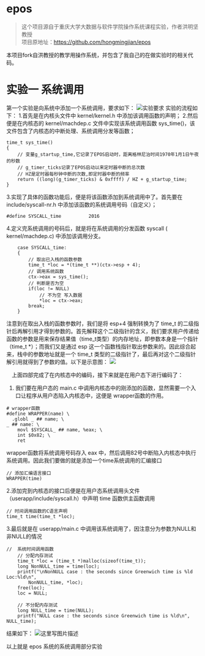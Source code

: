 # epos
>这个项目源自于重庆大学大数据与软件学院操作系统课程实验，作者洪明坚教授</br>
项目原地址：https://github.com/hongmingjian/epos

本项目fork自洪教授的教学用操作系统，并包含了我自己的在做实验时的相关代码。
</br>

# 实验一 系统调用
第一个实验是向系统中添加一个系统调用，要求如下：
![实验要求](https://img-blog.csdn.net/2018032522145554?watermark/2/text/aHR0cHM6Ly9ibG9nLmNzZG4ubmV0L0F1Z3VzdF8xOTk3/font/5a6L5L2T/fontsize/400/fill/I0JBQkFCMA==/dissolve/70)
实验的流程如下：
		1.首先是在内核头文件中 kernel/kernel.h 中添加该调用函数的声明；
		2.然后便是在内核态的 kernel/machdep.c 文件中实现该系统调用函数 sys_time()，该文件包含了内核态的中断处理、系统调用分发等函数；
```
time_t sys_time()
{
	// 变量g_startup_time,它记录了EPOS启动时，距离格林尼治时间1970年1月1日午夜的秒数
	// g_timer_ticks记录了EPOS启动以来定时器中断的总次数
	// HZ是定时器每秒钟中断的次数,即定时器中断的频率
    return ((long)(g_timer_ticks) & 0xffff) / HZ + g_startup_time;
}
``` 
3.实现了具体的函数功能后，便是将该函数添加到系统调用中了。首先要在 include/syscall-nr.h 中添加该函数的系统调用号码（自定义）；
```
#define SYSCALL_time          2016
```
4.定义完系统调用的号码后，就是将在系统调用的分发函数 syscall ( kernel/machdep.c) 中添加该调用分支。 

```
    case SYSCALL_time:
    {
        // 取出已入栈的函数参数
        time_t *loc = *(time_t **)(ctx->esp + 4);
        // 调用系统函数
        ctx->eax = sys_time();
        // 判断是否为空
        if(loc != NULL)
            // 不为空 写入数据
            *loc = ctx->eax;
        break;
    }
```
注意到在取出入栈的函数参数时，我们是将 esp+4 强制转换为了 time_t 的二级指针后再解引用才得到参数的。首先解释这个二级指针的含义，我们要求用户传递给函数的参数是用来保存结果值（time_t类型）的内存地址，即参数本身是一个指针（time_t *）；而我们又是通过 esp 这一个函数栈指针取出参数来的。因此综合起来，栈中的参数地址就是一个 time_t 类型的二级指针了，最后再对这个二级指针解引用就得到了参数的值。以下是示意图：
![](https://img-blog.csdn.net/20180331123814954?watermark/2/text/aHR0cHM6Ly9ibG9nLmNzZG4ubmV0L0F1Z3VzdF8xOTk3/font/5a6L5L2T/fontsize/400/fill/I0JBQkFCMA==/dissolve/70)


&emsp;上面四部完成了在内核态中的编码，接下来就是在用户态下进行编码了：
1. 我们要在用户态的 main.c 中调用内核态中的刚添加的函数，显然需要一个入口让程序从用户态陷入内核态中，这便是 wrapper函数的作用。
```
# wrapper函数
#define WRAPPER(name) \
  .globl _ ## name; \
_ ## name: \
    movl $SYSCALL_ ## name, %eax; \
    int $0x82; \
    ret
```
wrapper函数将系统调用号码存入 eax 中，然后调用82号中断陷入内核态中执行系统调用。因此我们要做的就是添加一个time系统调用的汇编接口
```
// 添加汇编语言接口
WRAPPER(time)
```
2.添加完到内核态的接口后便是在用户态系统调用头文件（userapp/include/syscall.h）中声明 time 函数供主函数调用
```
// 时间调用函数的C语言声明
time_t time(time_t *loc);
```
3.最后就是在 userapp/main.c 中调用该系统调用了，因注意分为参数为NULL和非NULL的情况
```
// 	系统时间调用函数
    // 分配内存测试
    time_t *loc = (time_t *)malloc(sizeof(time_t));
    long NonNULL_time = time(loc);
    printf("\nNonNULL case : the seconds since Greenwich time is %ld Loc:%ld\n", 
	    NonNULL_time, *loc);
    free(loc);
    loc = NULL;

    // 不分配内存测试
    long NULL_time = time(NULL);      
    printf("NULL case : the seconds since Greenwich time is %ld\n", NULL_time);
```
结果如下：
![这里写图片描述](https://img-blog.csdn.net/20180331154423209?watermark/2/text/aHR0cHM6Ly9ibG9nLmNzZG4ubmV0L0F1Z3VzdF8xOTk3/font/5a6L5L2T/fontsize/400/fill/I0JBQkFCMA==/dissolve/70)

以上就是 epos 系统的系统调用部分实验
